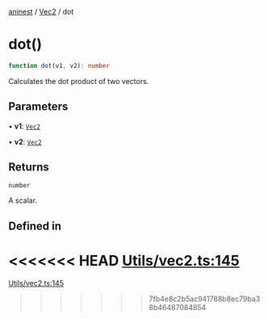 [aninest](../../index.md) / [Vec2](../index.md) / dot

# dot()

```ts
function dot(v1, v2): number
```

Calculates the dot product of two vectors.

## Parameters

• **v1**: [`Vec2`](../type-aliases/Vec2.md)

• **v2**: [`Vec2`](../type-aliases/Vec2.md)

## Returns

`number`

A scalar.

## Defined in

<<<<<<< HEAD
[Utils/vec2.ts:145](https://github.com/zphrs/aninest/tree//core/src/Utils/vec2.ts#L145)
=======
[Utils/vec2.ts:145](https://github.com/zphrs/aninest/blob/37209a6/src/Utils/vec2.ts#L145)
>>>>>>> 7fb4e8c2b5ac941788b8ec79ba38b46487084854
